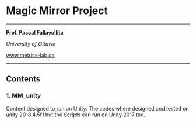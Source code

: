 # Magic Mirror Project

---

__Prof. Pascal Fallavollita__

*University of Ottawa*

www.metrics-lab.ca

---

## Contents

### 1. MM_unity

Content designed to run on Unity. The codes where designed and tested on unity 2018.4.5f1 but the Scripts can run on Unity 2017 too.